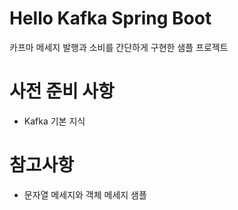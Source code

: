 # Hello Kafka Spring Boot
카프마 메세지 발행과 소비를 간단하게 구현한 샘플 프로젝트 

# 사전 준비 사항
- Kafka 기본 지식

# 참고사항
- 문자열 메세지와 객체 메세지 샘플